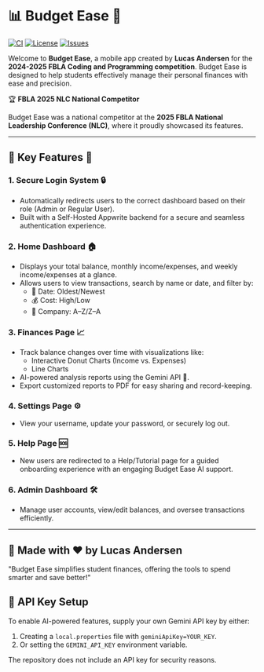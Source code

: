 # 📊 Budget Ease 📱

[![CI](https://github.com/llucasandersen/BudgetEase/actions/workflows/android-ci.yml/badge.svg)](https://github.com/llucasandersen/BudgetEase/actions/workflows/android-ci.yml) [![License](https://img.shields.io/github/license/llucasandersen/BudgetEase)](LICENSE) [![Issues](https://img.shields.io/github/issues/llucasandersen/BudgetEase)](https://github.com/llucasandersen/BudgetEase/issues)

Welcome to **Budget Ease**, a mobile app created by **Lucas Andersen** for the **2024-2025 FBLA Coding and Programming competition**. Budget Ease is designed to help students effectively manage their personal finances with ease and precision.

🏆 **FBLA 2025 NLC National Competitor**

Budget Ease was a national competitor at the **2025 FBLA National Leadership Conference (NLC)**, where it proudly showcased its features.

---

## 🎯 Key Features 🔑

### 1. Secure Login System 🔒
- Automatically redirects users to the correct dashboard based on their role (Admin or Regular User).
- Built with a Self-Hosted Appwrite backend for a secure and seamless authentication experience.

### 2. Home Dashboard 🏠
- Displays your total balance, monthly income/expenses, and weekly income/expenses at a glance.
- Allows users to view transactions, search by name or date, and filter by:
  - 📅 Date: Oldest/Newest
  - 💰 Cost: High/Low
  - 🏢 Company: A–Z/Z–A

### 3. Finances Page 📈
- Track balance changes over time with visualizations like:
  - Interactive Donut Charts (Income vs. Expenses)
  - Line Charts
- AI-powered analysis reports using the Gemini API 🧠.
- Export customized reports to PDF for easy sharing and record-keeping.

### 4. Settings Page ⚙️
- View your username, update your password, or securely log out.

### 5. Help Page 🆘
- New users are redirected to a Help/Tutorial page for a guided onboarding experience with an engaging Budget Ease AI support.

### 6. Admin Dashboard 🛠️
- Manage user accounts, view/edit balances, and oversee transactions efficiently.

---

## 🌟 Made with ❤️ by Lucas Andersen

"Budget Ease simplifies student finances, offering the tools to spend smarter and save better!"

## 🔑 API Key Setup

To enable AI-powered features, supply your own Gemini API key by either:

1. Creating a `local.properties` file with `geminiApiKey=YOUR_KEY`.
2. Or setting the `GEMINI_API_KEY` environment variable.

The repository does not include an API key for security reasons.
